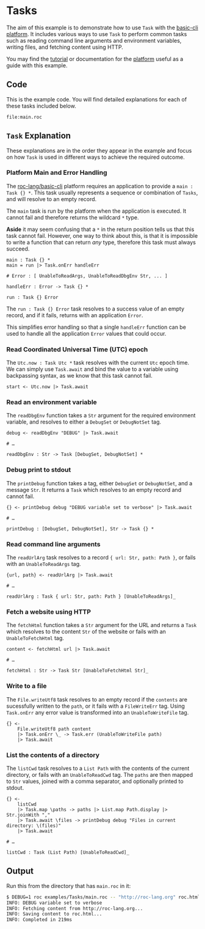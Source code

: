 # Tasks

The aim of this example is to demonstrate how to use `Task` with the [basic-cli platform](https://github.com/roc-lang/basic-cli). It includes various ways to use `Task` to perform common tasks such as reading command line arguments and environment variables, writing files, and fetching content using HTTP.

You may find the [tutorial](https://www.roc-lang.org/tutorial#tasks) or documentation for the [platform](https://www.roc-lang.org/packages/basic-cli/Task) useful as a guide with this example.

## Code

This is the example code. You will find detailed explanations for each of these tasks included below.

```roc
file:main.roc
```

## `Task` Explanation

These explanations are in the order they appear in the example and focus on how `Task` is used in different ways to achieve the required outcome.

### Platform Main and Error Handling

The [roc-lang/basic-cli](https://github.com/roc-lang/basic-cli) platform requires an application to provide a `main : Task {} *`. This task usually represents a sequence or combination of `Tasks`, and will resolve to an empty record.

The `main` task is run by the platform when the application is executed. It cannot fail and therefore returns the wildcard `*` type.

**Aside** it may seem confusing that a `*` in the return position tells us that this task cannot fail. However, one way to think about this, is that it is impossible to write a function that can return *any* type, therefore this task must always succeed.

```roc
main : Task {} *
main = run |> Task.onErr handleErr

# Error : [ UnableToReadArgs, UnableToReadDbgEnv Str, ... ]

handleErr : Error -> Task {} *

run : Task {} Error
```

The `run : Task {} Error` task resolves to a success value of an empty record, and if it fails, returns with an application `Error`.  

This simplifies error handling so that a single `handleErr` function can be used to handle all the application `Error` values that could occur.

### Read Coordinated Universal Time (UTC) epoch

The `Utc.now : Task Utc *` task resolves with the current `Utc` epoch time. We can simply use `Task.await` and bind the value to a variable using backpassing syntax, as we know that this task cannot fail. 

```roc
start <- Utc.now |> Task.await
```

### Read an environment variable

The `readDbgEnv` function takes a `Str` argument for the required environment variable, and resolves to either a `DebugSet` or `DebugNotSet` tag.

```roc
debug <- readDbgEnv "DEBUG" |> Task.await

# …

readDbgEnv : Str -> Task [DebugSet, DebugNotSet] *
```

### Debug print to stdout

The `printDebug` function takes a tag, either `DebugSet` or `DebugNotSet`, and a message `Str`. It returns a `Task` which resolves to an empty record and cannot fail.

```roc
{} <- printDebug debug "DEBUG variable set to verbose" |> Task.await

# …

printDebug : [DebugSet, DebugNotSet], Str -> Task {} *
```

### Read command line arguments

The `readUrlArg` task resolves to a record `{ url: Str, path: Path }`, or fails with an `UnableToReadArgs` tag.

```roc
{url, path} <- readUrlArg |> Task.await

# …

readUrlArg : Task { url: Str, path: Path } [UnableToReadArgs]_
```

### Fetch a website using HTTP

The `fetchHtml` function takes a `Str` argument for the URL and returns a `Task` which resolves to the content `Str` of the website or fails with an `UnableToFetchHtml` tag.

```roc
content <- fetchHtml url |> Task.await

# …

fetchHtml : Str -> Task Str [UnableToFetchHtml Str]_
```

### Write to a file

The `File.writeUtf8` task resolves to an empty record if the `contents` are sucessfully written to the `path`, or it fails with a `FileWriteErr` tag. Using `Task.onErr` any error value is transformed into an `UnableToWriteFile` tag.

```roc
{} <- 
    File.writeUtf8 path content 
    |> Task.onErr \_ -> Task.err (UnableToWriteFile path)
    |> Task.await
```

### List the contents of a directory

The `listCwd` task resolves to a `List Path` with the contents of the current directory, or fails with an `UnableToReadCwd` tag. The `paths` are then mapped to `Str` values, joined with a comma separator, and optionally printed to stdout.  

```roc
{} <- 
    listCwd 
    |> Task.map \paths -> paths |> List.map Path.display |> Str.joinWith ","
    |> Task.await \files -> printDebug debug "Files in current directory: \(files)"
    |> Task.await

# …

listCwd : Task (List Path) [UnableToReadCwd]_
```

## Output

Run this from the directory that has `main.roc` in it:

```sh
$ DEBUG=1 roc examples/Tasks/main.roc -- "http://roc-lang.org" roc.html
INFO: DEBUG variable set to verbose
INFO: Fetching content from http://roc-lang.org...
INFO: Saving content to roc.html...
INFO: Completed in 219ms
```
